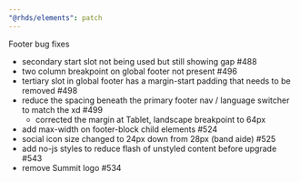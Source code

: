 ```yaml
---
"@rhds/elements": patch
---
```


Footer bug fixes

- secondary start slot not being used but still showing gap #488
- two column breakpoint on global footer not present #496
- tertiary slot in global footer has a margin-start padding that needs to be removed #498
- reduce the spacing beneath the primary footer nav / language switcher to match the xd #499
  - corrected the margin at Tablet, landscape breakpoint to 64px
- add max-width on footer-block child elements #524
- social icon size changed to 24px down from 28px (band aide) #525
- add no-js styles to reduce flash of unstyled content before upgrade #543
- remove Summit logo #534
